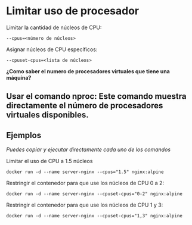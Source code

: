 # Limitar uso de procesador

Limitar la cantidad de núcleos de CPU:

```
--cpus=<número de núcleos>
```

Asignar núcleos de CPU específicos:

```
--cpuset-cpus=<lista de núcleos>
```

**¿Como saber el numero de procesadores virtuales que tiene una máquina?**

## Usar el comando nproc: Este comando muestra directamente el número de procesadores virtuales disponibles.

## Ejemplos

_Puedes copiar y ejecutar directamente cada uno de los comandos_

Limitar el uso de CPU a 1.5 núcleos

```
docker run -d --name server-nginx --cpus="1.5" nginx:alpine
```

Restringir el contenedor para que use los núcleos de CPU 0 a 2:

```
docker run -d --name server-nginx --cpuset-cpus="0-2" nginx:alpine
```

Restringir el contenedor para que use los núcleos de CPU 1 y 3:

```
docker run -d --name server-nginx --cpuset-cpus="1,3" nginx:alpine
```
